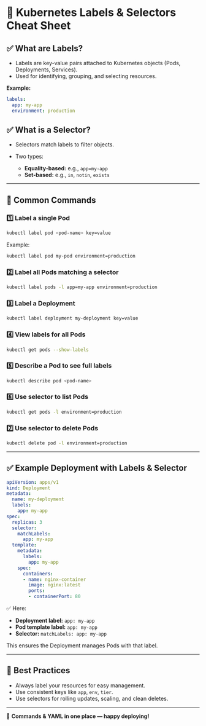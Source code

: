 # 📌 Kubernetes Labels & Selectors Cheat Sheet

## ✅ What are Labels?

* Labels are key-value pairs attached to Kubernetes objects (Pods, Deployments, Services).
* Used for identifying, grouping, and selecting resources.

**Example:**

```yaml
labels:
  app: my-app
  environment: production
```

## ✅ What is a Selector?

* Selectors match labels to filter objects.
* Two types:

  * **Equality-based:** e.g., `app=my-app`
  * **Set-based:** e.g., `in`, `notin`, `exists`

---

## 🎯 Common Commands

### 1️⃣ Label a single Pod

```bash
kubectl label pod <pod-name> key=value
```

Example:

```bash
kubectl label pod my-pod environment=production
```

### 2️⃣ Label all Pods matching a selector

```bash
kubectl label pods -l app=my-app environment=production
```

### 3️⃣ Label a Deployment

```bash
kubectl label deployment my-deployment key=value
```

### 4️⃣ View labels for all Pods

```bash
kubectl get pods --show-labels
```

### 5️⃣ Describe a Pod to see full labels

```bash
kubectl describe pod <pod-name>
```

### 6️⃣ Use selector to list Pods

```bash
kubectl get pods -l environment=production
```

### 7️⃣ Use selector to delete Pods

```bash
kubectl delete pod -l environment=production
```

---

## ✅ Example Deployment with Labels & Selector

```yaml
apiVersion: apps/v1
kind: Deployment
metadata:
  name: my-deployment
  labels:
    app: my-app
spec:
  replicas: 3
  selector:
    matchLabels:
      app: my-app
  template:
    metadata:
      labels:
        app: my-app
    spec:
      containers:
      - name: nginx-container
        image: nginx:latest
        ports:
        - containerPort: 80
```

✅ Here:

* **Deployment label:** `app: my-app`
* **Pod template label:** `app: my-app`
* **Selector:** `matchLabels: app: my-app`

This ensures the Deployment manages Pods with that label.

---

## 🔑 Best Practices

* Always label your resources for easy management.
* Use consistent keys like `app`, `env`, `tier`.
* Use selectors for rolling updates, scaling, and clean deletes.

---

🚀 **Commands & YAML in one place — happy deploying!**
